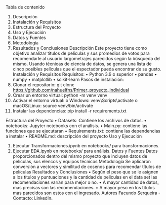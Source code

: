 Tabla de contenido
1.	Descripción
2.	Instalación y Requisitos
3.	Estructura del Proyecto
4.	Uso y Ejecución
5.	Datos y Fuentes
6.	Metodología
7.	Resultados y Conclusiones
Descripción
Este proyecto tiene como objetivo analizar títulos de películas y sus promedios de votos para recomendarle al usuario largometrajes parecidos según la búsqueda del mismo. Usando técnicas de ciencia de datos, se genera una lista de cinco posibles películas que el espectador pueda encontrar de su gusto.
Instalación y Requisitos
Requisitos:
•	Python 3.9 o superior
•	pandas
•	numpy
•	matplotlib
•	scikit-learn
Pasos de instalación:
1.	Clonar el repositorio: git clone https://github.com/nahuelfns/Primer_proyecto_individual
2.	Crear un entorno virtual: python -m venv venv
3.	Activar el entorno virtual:
o	Windows: venv\Scripts\activate
o	macOS/Linux: source venv/bin/activate
4.	Instalar las dependencias: pip install -r requirements.txt

Estructura del Proyecto
•	Datasets: Contiene los archivos de datos.
•	notebooks: Jupyter notebooks con el análisis.
•	Main.py: contiene las funciones que se ejecutaran
•	Requirements.txt: contiene las dependencias a instalar 
•	README.md: descripción del proyecto
Uso y Ejecución
1.	Ejecutar Transformaciones.ipynb en notebooks/ para transformaciones.
2.	Ejecutar EDA.ipynb en notebooks/ para análisis.
Datos y Fuentes
Datos proporcionados dentro del mismo proyecto que incluyen datos de películas, sus elencos y equipos técnicos
Metodología
Se aplicaron conversión a vectores y similitud de cosenos para recomendar títulos de películas
Resultados y Conclusiones
•	Según el peso que se le asignen a los títulos y puntuaciones y la cantidad de peliculas en el data set las recomendaciones varían para mejor o no.
•	A mayor cantidad de datos, mas precisas son las recomendaciones.
•	A mayor peso en los títulos mas parecidos son estos con el ingresado.
Autores
Facundo Serqueira - Contacto: LinkedIn.
